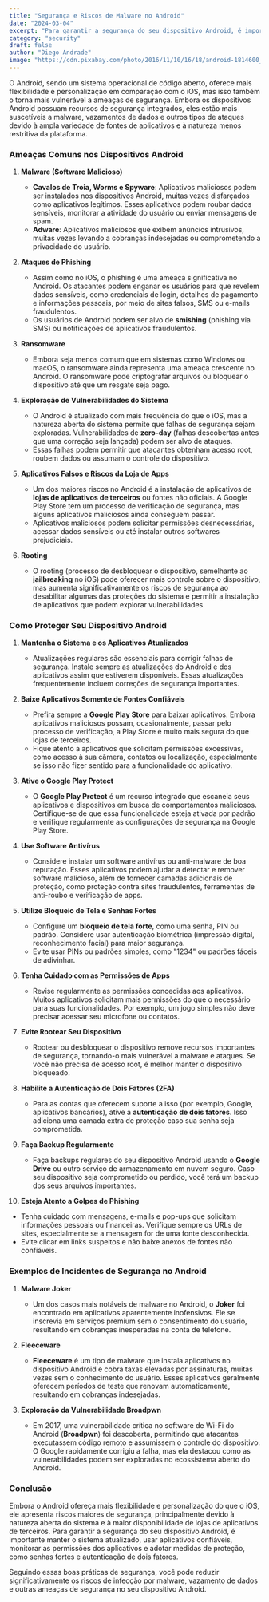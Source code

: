 ```yaml
---
title: "Segurança e Riscos de Malware no Android"
date: "2024-03-04"
excerpt: "Para garantir a segurança do seu dispositivo Android, é importante manter o sistema atualizado, usar aplicativos confiáveis, monitorar as permissões dos aplicativos e adotar medidas de proteção, como senhas fortes e autenticação de dois fatores."
category: "security"
draft: false
author: "Diego Andrade"
image: "https://cdn.pixabay.com/photo/2016/11/10/16/18/android-1814600_1280.jpg"
---
```


O Android, sendo um sistema operacional de código aberto, oferece mais flexibilidade e personalização em comparação com o iOS, mas isso também o torna mais vulnerável a ameaças de segurança. Embora os dispositivos Android possuam recursos de segurança integrados, eles estão mais suscetíveis a malware, vazamentos de dados e outros tipos de ataques devido à ampla variedade de fontes de aplicativos e à natureza menos restritiva da plataforma.

### Ameaças Comuns nos Dispositivos Android

1. **Malware (Software Malicioso)**
   - **Cavalos de Troia, Worms e Spyware**: Aplicativos maliciosos podem ser instalados nos dispositivos Android, muitas vezes disfarçados como aplicativos legítimos. Esses aplicativos podem roubar dados sensíveis, monitorar a atividade do usuário ou enviar mensagens de spam.
   - **Adware**: Aplicativos maliciosos que exibem anúncios intrusivos, muitas vezes levando a cobranças indesejadas ou comprometendo a privacidade do usuário.

2. **Ataques de Phishing**
   - Assim como no iOS, o phishing é uma ameaça significativa no Android. Os atacantes podem enganar os usuários para que revelem dados sensíveis, como credenciais de login, detalhes de pagamento e informações pessoais, por meio de sites falsos, SMS ou e-mails fraudulentos.
   - Os usuários de Android podem ser alvo de **smishing** (phishing via SMS) ou notificações de aplicativos fraudulentos.

3. **Ransomware**
   - Embora seja menos comum que em sistemas como Windows ou macOS, o ransomware ainda representa uma ameaça crescente no Android. O ransomware pode criptografar arquivos ou bloquear o dispositivo até que um resgate seja pago.

4. **Exploração de Vulnerabilidades do Sistema**
   - O Android é atualizado com mais frequência do que o iOS, mas a natureza aberta do sistema permite que falhas de segurança sejam exploradas. Vulnerabilidades de **zero-day** (falhas descobertas antes que uma correção seja lançada) podem ser alvo de ataques.
   - Essas falhas podem permitir que atacantes obtenham acesso root, roubem dados ou assumam o controle do dispositivo.

5. **Aplicativos Falsos e Riscos da Loja de Apps**
   - Um dos maiores riscos no Android é a instalação de aplicativos de **lojas de aplicativos de terceiros** ou fontes não oficiais. A Google Play Store tem um processo de verificação de segurança, mas alguns aplicativos maliciosos ainda conseguem passar.
   - Aplicativos maliciosos podem solicitar permissões desnecessárias, acessar dados sensíveis ou até instalar outros softwares prejudiciais.

6. **Rooting**
   - O rooting (processo de desbloquear o dispositivo, semelhante ao **jailbreaking** no iOS) pode oferecer mais controle sobre o dispositivo, mas aumenta significativamente os riscos de segurança ao desabilitar algumas das proteções do sistema e permitir a instalação de aplicativos que podem explorar vulnerabilidades.

### Como Proteger Seu Dispositivo Android

1. **Mantenha o Sistema e os Aplicativos Atualizados**
   - Atualizações regulares são essenciais para corrigir falhas de segurança. Instale sempre as atualizações do Android e dos aplicativos assim que estiverem disponíveis. Essas atualizações frequentemente incluem correções de segurança importantes.
   
2. **Baixe Aplicativos Somente de Fontes Confiáveis**
   - Prefira sempre a **Google Play Store** para baixar aplicativos. Embora aplicativos maliciosos possam, ocasionalmente, passar pelo processo de verificação, a Play Store é muito mais segura do que lojas de terceiros.
   - Fique atento a aplicativos que solicitam permissões excessivas, como acesso à sua câmera, contatos ou localização, especialmente se isso não fizer sentido para a funcionalidade do aplicativo.

3. **Ative o Google Play Protect**
   - O **Google Play Protect** é um recurso integrado que escaneia seus aplicativos e dispositivos em busca de comportamentos maliciosos. Certifique-se de que essa funcionalidade esteja ativada por padrão e verifique regularmente as configurações de segurança na Google Play Store.

4. **Use Software Antivírus**
   - Considere instalar um software antivírus ou anti-malware de boa reputação. Esses aplicativos podem ajudar a detectar e remover software malicioso, além de fornecer camadas adicionais de proteção, como proteção contra sites fraudulentos, ferramentas de anti-roubo e verificação de apps.

5. **Utilize Bloqueio de Tela e Senhas Fortes**
   - Configure um **bloqueio de tela forte**, como uma senha, PIN ou padrão. Considere usar autenticação biométrica (impressão digital, reconhecimento facial) para maior segurança.
   - Evite usar PINs ou padrões simples, como "1234" ou padrões fáceis de adivinhar.

6. **Tenha Cuidado com as Permissões de Apps**
   - Revise regularmente as permissões concedidas aos aplicativos. Muitos aplicativos solicitam mais permissões do que o necessário para suas funcionalidades. Por exemplo, um jogo simples não deve precisar acessar seu microfone ou contatos.
   
7. **Evite Rootear Seu Dispositivo**
   - Rootear ou desbloquear o dispositivo remove recursos importantes de segurança, tornando-o mais vulnerável a malware e ataques. Se você não precisa de acesso root, é melhor manter o dispositivo bloqueado.

8. **Habilite a Autenticação de Dois Fatores (2FA)**
   - Para as contas que oferecem suporte a isso (por exemplo, Google, aplicativos bancários), ative a **autenticação de dois fatores**. Isso adiciona uma camada extra de proteção caso sua senha seja comprometida.

9. **Faça Backup Regularmente**
   - Faça backups regulares do seu dispositivo Android usando o **Google Drive** ou outro serviço de armazenamento em nuvem seguro. Caso seu dispositivo seja comprometido ou perdido, você terá um backup dos seus arquivos importantes.

10. **Esteja Atento a Golpes de Phishing**
   - Tenha cuidado com mensagens, e-mails e pop-ups que solicitam informações pessoais ou financeiras. Verifique sempre os URLs de sites, especialmente se a mensagem for de uma fonte desconhecida.
   - Evite clicar em links suspeitos e não baixe anexos de fontes não confiáveis.

### Exemplos de Incidentes de Segurança no Android

1. **Malware Joker**
   - Um dos casos mais notáveis de malware no Android, o **Joker** foi encontrado em aplicativos aparentemente inofensivos. Ele se inscrevia em serviços premium sem o consentimento do usuário, resultando em cobranças inesperadas na conta de telefone.

2. **Fleeceware**
   - **Fleeceware** é um tipo de malware que instala aplicativos no dispositivo Android e cobra taxas elevadas por assinaturas, muitas vezes sem o conhecimento do usuário. Esses aplicativos geralmente oferecem períodos de teste que renovam automaticamente, resultando em cobranças indesejadas.

3. **Exploração da Vulnerabilidade Broadpwn**
   - Em 2017, uma vulnerabilidade crítica no software de Wi-Fi do Android (**Broadpwn**) foi descoberta, permitindo que atacantes executassem código remoto e assumissem o controle do dispositivo. O Google rapidamente corrigiu a falha, mas ela destacou como as vulnerabilidades podem ser exploradas no ecossistema aberto do Android.

### Conclusão

Embora o Android ofereça mais flexibilidade e personalização do que o iOS, ele apresenta riscos maiores de segurança, principalmente devido à natureza aberta do sistema e à maior disponibilidade de lojas de aplicativos de terceiros. Para garantir a segurança do seu dispositivo Android, é importante manter o sistema atualizado, usar aplicativos confiáveis, monitorar as permissões dos aplicativos e adotar medidas de proteção, como senhas fortes e autenticação de dois fatores.

Seguindo essas boas práticas de segurança, você pode reduzir significativamente os riscos de infecção por malware, vazamento de dados e outras ameaças de segurança no seu dispositivo Android.